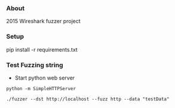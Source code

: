 
### About
2015 Wireshark fuzzer project

### Setup
pip install -r requirements.txt


### Test Fuzzing string
* Start python web server
``` 
python -m SimpleHTTPServer 

```


```
./fuzzer --dst http://localhost --fuzz http --data "testData" 

```

